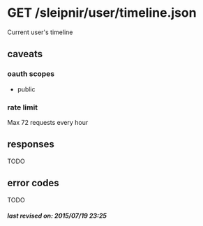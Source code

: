 # GET /sleipnir/user/timeline.json

Current user's timeline

## caveats

### oauth scopes

- public

### rate limit

Max 72 requests every hour

## responses

TODO

## error codes

TODO

##### last revised on: 2015/07/19 23:25

